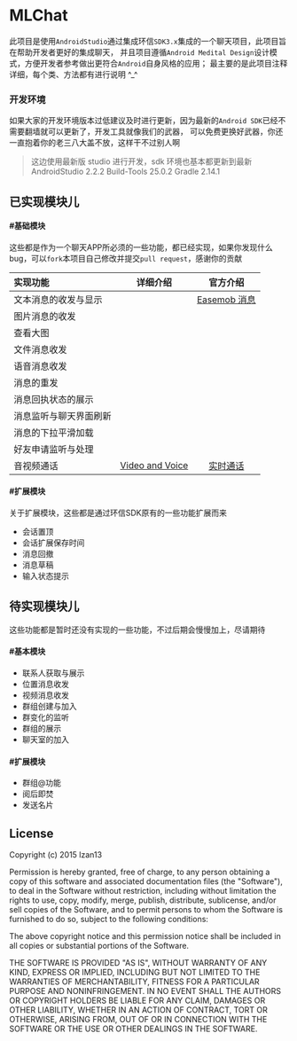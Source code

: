 MLChat
======
此项目是使用`AndroidStudio`通过集成环信`SDK3.x`集成的一个聊天项目，此项目旨在帮助开发者更好的集成聊天，
并且项目遵循`Android Medital Design`设计模式，方便开发者参考做出更符合`Android`自身风格的应用；
最主要的是此项目注释详细，每个类、方法都有进行说明 ^_^

### 开发环境
如果大家的开发环境版本过低建议及时进行更新，因为最新的`Android SDK`已经不需要翻墙就可以更新了，开发工具就像我们的武器，
可以免费更换好武器，你还一直抱着你的老三八大盖不放，这样干不过别人啊

>这边使用最新版 studio 进行开发，sdk 环境也基本都更新到最新
    AndroidStudio 2.2.2
    Build-Tools 25.0.2
    Gradle 2.14.1

已实现模块儿
-----------------
#### #基础模块

这些都是作为一个聊天APP所必须的一些功能，都已经实现，如果你发现什么bug，可以`fork`本项目自己修改并提交`pull request`，感谢你的贡献

| 实现功能            | 详细介绍        | 官方介绍            |
|:-------------------|:--------------:|:------------------:|
| 文本消息的收发与显示  |         | [Easemob 消息](http://docs.easemob.com/start/200androidcleintintegration/50singlechat)
| 图片消息的收发       |  |
| 查看大图            |  | 
| 文件消息收发         |  | 
| 语音消息收发         |  | 
| 消息的重发           |  | 
| 消息回执状态的展示    |  | 
| 消息监听与聊天界面刷新 |  | 
| 消息的下拉平滑加载    |  |
| 好友申请监听与处理    |  | 
| 音视频通话           | [Video and Voice](https://github.com/lzan13/MLChat/wiki/VideoAndVoice) | [实时通话](http://docs.easemob.com/start/200androidcleintintegration/90realtimeaudio)


#### #扩展模块

关于扩展模块，这些都是通过环信SDK原有的一些功能扩展而来

- 会话置顶
- 会话扩展保存时间
- 消息回撤
- 消息草稿
- 输入状态提示


待实现模块儿
------
这些功能都是暂时还没有实现的一些功能，不过后期会慢慢加上，尽请期待

#### #基本模块
- 联系人获取与展示
- 位置消息收发
- 视频消息收发
- 群组创建与加入
- 群变化的监听
- 群组的展示
- 聊天室的加入

#### #扩展模块
- 群组@功能
- 阅后即焚
- 发送名片

License
---------

Copyright (c) 2015 lzan13

Permission is hereby granted, free of charge, to any person obtaining a copy of this software and associated documentation files (the "Software"), to deal in the Software without restriction, including without limitation the rights to use, copy, modify, merge, publish, distribute, sublicense, and/or sell copies of the Software, and to permit persons to whom the Software is furnished to do so, subject to the following conditions:

The above copyright notice and this permission notice shall be included in all copies or substantial portions of the Software.

THE SOFTWARE IS PROVIDED "AS IS", WITHOUT WARRANTY OF ANY KIND, EXPRESS OR IMPLIED, INCLUDING BUT NOT LIMITED TO THE WARRANTIES OF MERCHANTABILITY, FITNESS FOR A PARTICULAR PURPOSE AND NONINFRINGEMENT. IN NO EVENT SHALL THE AUTHORS OR COPYRIGHT HOLDERS BE LIABLE FOR ANY CLAIM, DAMAGES OR OTHER LIABILITY, WHETHER IN AN ACTION OF CONTRACT, TORT OR OTHERWISE, ARISING FROM, OUT OF OR IN CONNECTION WITH THE SOFTWARE OR THE USE OR OTHER DEALINGS IN THE SOFTWARE.
